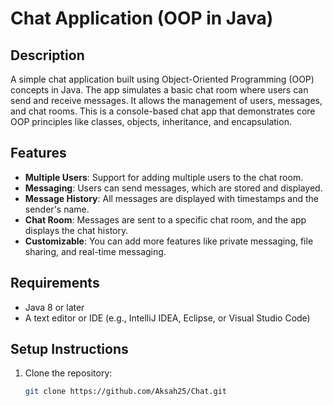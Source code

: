 # Chat Application (OOP in Java)

## Description
A simple chat application built using Object-Oriented Programming (OOP) concepts in Java. The app simulates a basic chat room where users can send and receive messages. It allows the management of users, messages, and chat rooms. This is a console-based chat app that demonstrates core OOP principles like classes, objects, inheritance, and encapsulation.

## Features
- **Multiple Users**: Support for adding multiple users to the chat room.
- **Messaging**: Users can send messages, which are stored and displayed.
- **Message History**: All messages are displayed with timestamps and the sender's name.
- **Chat Room**: Messages are sent to a specific chat room, and the app displays the chat history.
- **Customizable**: You can add more features like private messaging, file sharing, and real-time messaging.

## Requirements
- Java 8 or later
- A text editor or IDE (e.g., IntelliJ IDEA, Eclipse, or Visual Studio Code)

## Setup Instructions
1. Clone the repository:
   ```bash
   git clone https://github.com/Aksah25/Chat.git
